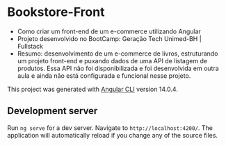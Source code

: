 # Bookstore-Front
- Como criar um front-end de um e-commerce utilizando Angular
- Projeto desenvolvido no BootCamp: Geração Tech Unimed-BH | Fullstack
- Resumo: desenvolvimento de um e-commerce de livros, estruturando um projeto front-end e puxando dados de uma API de listagem de produtos. Essa API não foi disponibilizada e foi desenvolvida em outra aula e ainda não está configurada e funcional nesse projeto.


This project was generated with [Angular CLI](https://github.com/angular/angular-cli) version 14.0.4.
## Development server
Run `ng serve` for a dev server. Navigate to `http://localhost:4200/`. The application will automatically reload if you change any of the source files.


